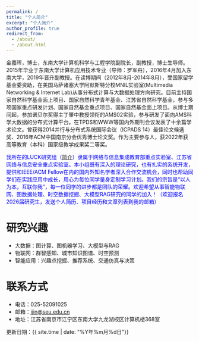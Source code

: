 ```yaml
---
permalink: /
title: "个人简介"
excerpt: "个人简介"
author_profile: true
redirect_from: 
  - /about/
  - /about.html
---
```



​金嘉晖，博士，东南大学计算机科学与工程学院副院长，副教授，博士生导师。2015年毕业于东南大学计算机应用技术专业（导师：罗军舟），2016年4月加入东南大学，2019年晋升副教授。在读博期间（2012年8月-2014年8月），受国家留学基金委资助，在美国马萨诸塞大学阿默斯特分校MNIL实验室(Multimedia Networking & Internet Lab)从事分布式计算与大数据处理方向研究。目前主持国家自然科学基金面上项目、国家自然科学青年基金、江苏省自然科学基金，参与多项国家重点研发计划、国家自然基金重点项目、国家自然基金面上项目。从博士期间起，参加诺贝尔奖得主丁肇中教授领衔的AMS02实验，参与研发了面向AMS科学大数据的分布式计算平台。在TPDS和WWW等国内外期刊会议发表了十余篇学术论文。曾获得2014并行与分布式系统国际会议（ICPADS 14）最佳论文候选奖、2016年ACM中国南京分会优秀博士论文奖。作为主要参与人，获2022年获高等教育（本科）国家级教学成果奖二等奖。

<span style="color: blue">我所在的LUCK研究组（[简介](https://pan.seu.edu.cn:443/link/8024180BE289E7F3A09ABDA1C9E00B29)）隶属于网络与信息集成教育部重点实验室、江苏省网络与信息安全重点实验室。本小组既有深入的理论研究，也有扎实的系统开发，提供和IEEE/ACM Fellow在内的国内外知名学者深入合作交流机会，同时也帮助同学们在实践应用中成长，用心为每位同学量身定制学习计划。我们的宗旨是“以人为本，互联你我”，每一位同学的进步都是团队的荣耀。欢迎希望从事智能物联网、图数据处理、时空数据挖掘、大模型RAG研究的同学的加入！（欢迎报名2026届研究生，发送个人简历、项目经历和文章列表到我的邮箱）


研究兴趣
======

- 大数据：图计算、图机器学习、大模型与RAG
- 物联网：群智感知、城市知识图谱、时空预测
- 智能应用：兴趣点挖掘、推荐系统、交通仿真与决策

联系方式
=====

- 电话：025-52091025
- 邮箱：jjin@seu.edu.cn
- 地址：江苏省南京市江宁区东南大学九龙湖校区计算机楼368室



更新日期：{{ site.time | date: "%Y年%m月%d日"}}


